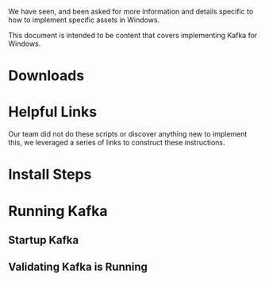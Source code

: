We have seen, and been asked for more information and details specific
to how to implement specific assets in Windows.

This document is intended to be content that covers 
implementing Kafka for Windows.

# Downloads

# Helpful Links
Our team did not do these scripts or discover anything new to implement
this, we leveraged a series of links to construct these
instructions.

# Install Steps

# Running Kafka 

## Startup Kafka

## Validating Kafka is Running
